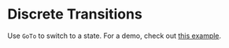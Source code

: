 # Discrete Transitions

Use `GoTo` to switch to a state. For a demo, check out
[this example](https://rawgit.com/athanclark/elm-discrete-transition/master/example/index.html).
